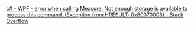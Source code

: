 [c# - WPF - error when calling Measure: Not enough storage is available to process this command. (Exception from HRESULT: 0x80070008) - Stack Overflow](https://stackoverflow.com/questions/35182703/wpf-error-when-calling-measure-not-enough-storage-is-available-to-process-thi)